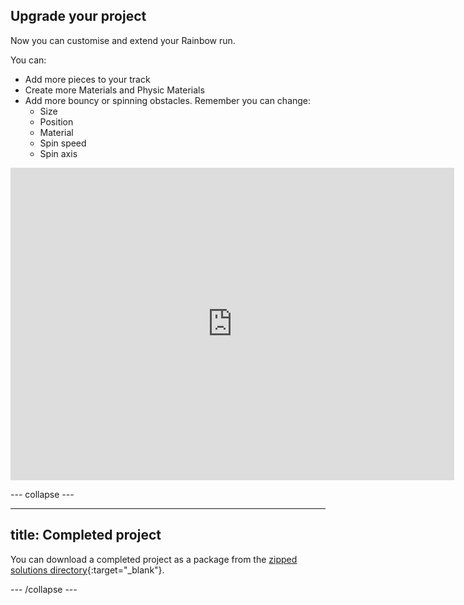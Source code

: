 ## Upgrade your project

Now you can customise and extend your Rainbow run.

You can: 
+ Add more pieces to your track
+ Create more Materials and Physic Materials
+ Add more bouncy or spinning obstacles. Remember you can change:
    + Size 
    + Position 
    + Material 
    + Spin speed 
    + Spin axis

<iframe allowtransparency="true" width="710" height="500" src="https://raspberrypilearning.github.io/unity-webgl/RainbowRunUpgraded" scrolling = "no" frameborder="0"></iframe>

--- collapse ---

---
title: Completed project
---

You can download a completed project as a package from the [zipped solutions directory](https://rpf.io/p/en/rainbow-run-get){:target="_blank"}.

--- /collapse ---